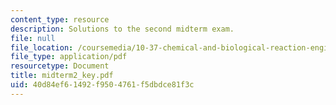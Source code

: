 ```yaml
---
content_type: resource
description: Solutions to the second midterm exam.
file: null
file_location: /coursemedia/10-37-chemical-and-biological-reaction-engineering-spring-2007/40d84ef61492f9504761f5dbdce81f3c_midterm2_key.pdf
file_type: application/pdf
resourcetype: Document
title: midterm2_key.pdf
uid: 40d84ef6-1492-f950-4761-f5dbdce81f3c
---
```

